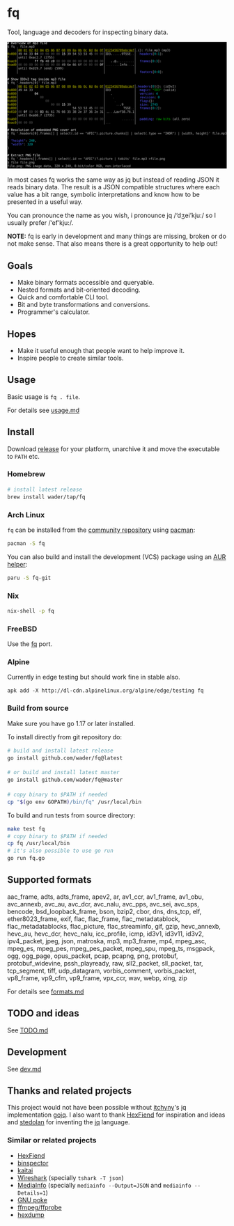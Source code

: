 # fq

Tool, language and decoders for inspecting binary data.

![fq demo](doc/demo.svg)

In most cases fq works the same way as jq but instead of reading JSON it reads binary data.
The result is a JSON compatible structures where each value has a bit range, symbolic
interpretations and know how to be presented in a useful way.

You can pronounce the name as you wish, i pronounce jq /‘dʒei’kju:/ so I usually prefer /‘ef’kju:/.

**NOTE:** fq is early in development and many things are missing, broken or do not make sense.
That also means there is a great opportunity to help out!

## Goals

- Make binary formats accessible and queryable.
- Nested formats and bit-oriented decoding.
- Quick and comfortable CLI tool.
- Bit and byte transformations and conversions.
- Programmer's calculator.

## Hopes
- Make it useful enough that people want to help improve it.
- Inspire people to create similar tools.

## Usage

Basic usage is `fq . file`.

For details see [usage.md](doc/usage.md)

## Install

Download [release](https://github.com/wader/fq/releases) for your
platform, unarchive it and move the executable to `PATH` etc.

### Homebrew

```sh
# install latest release
brew install wader/tap/fq
```

### Arch Linux

`fq` can be installed from the [community repository](https://archlinux.org/packages/community/x86_64/fq/) using [pacman](https://wiki.archlinux.org/title/Pacman):

```sh
pacman -S fq
```

You can also build and install the development (VCS) package using an [AUR helper](https://wiki.archlinux.org/index.php/AUR_helpers):

```sh
paru -S fq-git
```

### Nix

```sh
nix-shell -p fq
```

### FreeBSD

Use the [fq](https://cgit.freebsd.org/ports/tree/misc/fq) port.

### Alpine

Currently in edge testing but should work fine in stable also.

```
apk add -X http://dl-cdn.alpinelinux.org/alpine/edge/testing fq
```

### Build from source

Make sure you have go 1.17 or later installed.

To install directly from git repository do:
```sh
# build and install latest release
go install github.com/wader/fq@latest

# or build and install latest master
go install github.com/wader/fq@master

# copy binary to $PATH if needed
cp "$(go env GOPATH)/bin/fq" /usr/local/bin
```

To build and run tests from source directory:
```sh
make test fq
# copy binary to $PATH if needed
cp fq /usr/local/bin
# it's also possible to use go run
go run fq.go
```

## Supported formats

[./formats_list.jq]: sh-start

aac_frame,
adts,
adts_frame,
apev2,
ar,
av1_ccr,
av1_frame,
av1_obu,
avc_annexb,
avc_au,
avc_dcr,
avc_nalu,
avc_pps,
avc_sei,
avc_sps,
bencode,
bsd_loopback_frame,
bson,
bzip2,
cbor,
dns,
dns_tcp,
elf,
ether8023_frame,
exif,
flac,
flac_frame,
flac_metadatablock,
flac_metadatablocks,
flac_picture,
flac_streaminfo,
gif,
gzip,
hevc_annexb,
hevc_au,
hevc_dcr,
hevc_nalu,
icc_profile,
icmp,
id3v1,
id3v11,
id3v2,
ipv4_packet,
jpeg,
json,
matroska,
mp3,
mp3_frame,
mp4,
mpeg_asc,
mpeg_es,
mpeg_pes,
mpeg_pes_packet,
mpeg_spu,
mpeg_ts,
msgpack,
ogg,
ogg_page,
opus_packet,
pcap,
pcapng,
png,
protobuf,
protobuf_widevine,
pssh_playready,
raw,
sll2_packet,
sll_packet,
tar,
tcp_segment,
tiff,
udp_datagram,
vorbis_comment,
vorbis_packet,
vp8_frame,
vp9_cfm,
vp9_frame,
vpx_ccr,
wav,
webp,
xing,
zip

[#]: sh-end

For details see [formats.md](doc/formats.md)

## TODO and ideas

See [TODO.md](doc/TODO.md)

## Development

See [dev.md](doc/dev.md)

## Thanks and related projects

This project would not have been possible without [itchyny](https://github.com/itchyny)'s
jq implementation [gojq](https://github.com/itchyny/gojq). I also want to thank
[HexFiend](https://github.com/HexFiend/HexFiend) for inspiration and ideas and [stedolan](https://github.com/stedolan)
for inventing the [jq](https://github.com/stedolan/jq) language.

### Similar or related projects

- [HexFiend](https://github.com/HexFiend/HexFiend)
- [binspector](https://github.com/binspector/binspector)
- [kaitai](https://kaitai.io)
- [Wireshark](https://www.wireshark.org) (specially `tshark -T json`)
- [MediaInfo](https://mediaarea.net/en/MediaInfo) (specially `mediainfo --Output=JSON` and `mediainfo --Details=1`)
- [GNU poke](https://www.jemarch.net/poke)
- [ffmpeg/ffprobe](https://ffmpeg.org)
- [hexdump](https://git.kernel.org/pub/scm/utils/util-linux/util-linux.git/tree/text-utils/hexdump.c)
